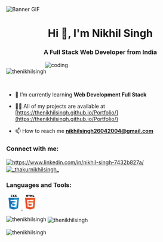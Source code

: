![Banner GIF](https://cdna.artstation.com/p/assets/images/images/028/102/058/original/pixel-jeff-matrix-s.gif?1593487263)
<h1 align="center">Hi 👋, I'm Nikhil Singh</h1>
<h3 align="center">A Full Stack Web Developer from India</h3>
<img align="right" alt="coding" width="400" src="https://cdn.dribbble.com/users/1019864/screenshots/3079099/codeloop.gif">

<p align="left"> <img src="https://komarev.com/ghpvc/?username=thenikhilsingh&label=Profile%20views&color=0e75b6&style=flat" alt="thenikhilsingh" /> </p>

<p align="left"> <a href="https://twitter.com/" target="blank"><img src="https://img.shields.io/twitter/follow/?logo=twitter&style=for-the-badge" alt="" /></a> </p>

- 🌱 I’m currently learning **Web Development Full Stack**

- 👨‍💻 All of my projects are available at [https://thenikhilsingh.github.io/Portfolio/](https://thenikhilsingh.github.io/Portfolio/)

- 📫 How to reach me **nikhilsingh26042004@gmail.com**

<h3 align="left">Connect with me:</h3>
<p align="left">
<a href="https://linkedin.com/in/https://www.linkedin.com/in/nikhil-singh-7432b827a/" target="blank"><img align="center" src="https://raw.githubusercontent.com/rahuldkjain/github-profile-readme-generator/master/src/images/icons/Social/linked-in-alt.svg" alt="https://www.linkedin.com/in/nikhil-singh-7432b827a/" height="30" width="40" /></a>
<a href="https://instagram.com/_thakurnikhilsingh_" target="blank"><img align="center" src="https://raw.githubusercontent.com/rahuldkjain/github-profile-readme-generator/master/src/images/icons/Social/instagram.svg" alt="_thakurnikhilsingh_" height="30" width="40" /></a>
</p>

<h3 align="left">Languages and Tools:</h3>
<p align="left"> <a href="https://www.w3schools.com/css/" target="_blank" rel="noreferrer"> <img src="https://raw.githubusercontent.com/devicons/devicon/master/icons/css3/css3-original-wordmark.svg" alt="css3" width="40" height="40"/> </a> <a href="https://www.w3.org/html/" target="_blank" rel="noreferrer"> <img src="https://raw.githubusercontent.com/devicons/devicon/master/icons/html5/html5-original-wordmark.svg" alt="html5" width="40" height="40"/> </a> </p>

<p><img align="left" src="https://github-readme-stats.vercel.app/api/top-langs?username=thenikhilsingh&show_icons=true&locale=en&layout=compact" alt="thenikhilsingh" /></p>

<p>&nbsp;<img align="center" src="https://github-readme-stats.vercel.app/api?username=thenikhilsingh&show_icons=true&locale=en" alt="thenikhilsingh" /></p>

<p><img align="center" src="https://github-readme-streak-stats.herokuapp.com/?user=thenikhilsingh&" alt="thenikhilsingh" /></p>
